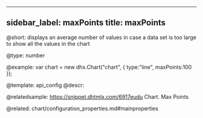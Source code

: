 
---
sidebar_label: maxPoints
title: maxPoints
---          

@short: 
displays an average number of values in case a data set is too large to show all the values in the chart




@type: number

@example: 
var chart = new dhx.Chart("chart", {
	type:"line",
	maxPoints:100
});


@template:	api_config
@descr: 


@relatedsample:
https://snippet.dhtmlx.com/6917eudu	Chart. Max Points

@related:
chart/configuration_properties.md#mainproperties